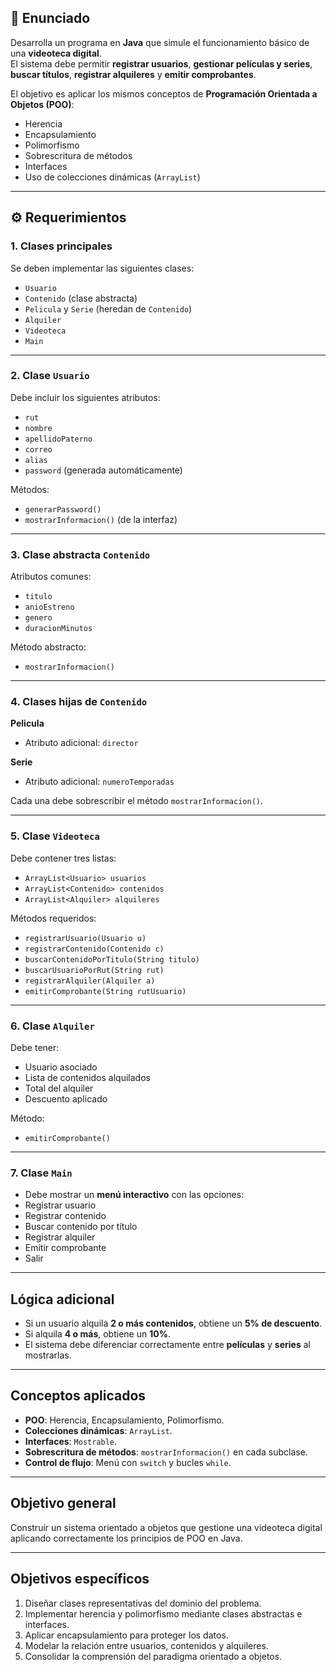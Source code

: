 ## 📘 Enunciado

Desarrolla un programa en **Java** que simule el funcionamiento básico de una **videoteca digital**.  
El sistema debe permitir **registrar usuarios**, **gestionar películas y series**, **buscar títulos**, **registrar alquileres** y **emitir comprobantes**.

El objetivo es aplicar los mismos conceptos de **Programación Orientada a Objetos (POO)**:

- Herencia  
- Encapsulamiento  
- Polimorfismo  
- Sobrescritura de métodos  
- Interfaces  
- Uso de colecciones dinámicas (`ArrayList`)

---

## ⚙️ Requerimientos

### 1. Clases principales

Se deben implementar las siguientes clases:

- `Usuario`
- `Contenido` (clase abstracta)
- `Pelicula` y `Serie` (heredan de `Contenido`)
- `Alquiler`
- `Videoteca`
- `Main`

---

### 2. Clase `Usuario`

Debe incluir los siguientes atributos:

- `rut`
- `nombre`
- `apellidoPaterno`
- `correo`
- `alias`
- `password` (generada automáticamente)

Métodos:
- `generarPassword()`
- `mostrarInformacion()` (de la interfaz)

---

### 3. Clase abstracta `Contenido`

Atributos comunes:
- `titulo`
- `anioEstreno`
- `genero`
- `duracionMinutos`

Método abstracto:
- `mostrarInformacion()`

---

### 4. Clases hijas de `Contenido`

**Pelicula**
- Atributo adicional: `director`

**Serie**
- Atributo adicional: `numeroTemporadas`

Cada una debe sobrescribir el método `mostrarInformacion()`.

---

### 5. Clase `Videoteca`

Debe contener tres listas:
- `ArrayList<Usuario> usuarios`
- `ArrayList<Contenido> contenidos`
- `ArrayList<Alquiler> alquileres`

Métodos requeridos:
- `registrarUsuario(Usuario u)`
- `registrarContenido(Contenido c)`
- `buscarContenidoPorTitulo(String titulo)`
- `buscarUsuarioPorRut(String rut)`
- `registrarAlquiler(Alquiler a)`
- `emitirComprobante(String rutUsuario)`

---

### 6. Clase `Alquiler`

Debe tener:
- Usuario asociado  
- Lista de contenidos alquilados  
- Total del alquiler  
- Descuento aplicado  

Método:
- `emitirComprobante()`

---

### 7. Clase `Main`

- Debe mostrar un **menú interactivo** con las opciones:
- Registrar usuario
- Registrar contenido
- Buscar contenido por título
- Registrar alquiler
- Emitir comprobante
- Salir

---

## Lógica adicional

- Si un usuario alquila **2 o más contenidos**, obtiene un **5% de descuento**.  
- Si alquila **4 o más**, obtiene un **10%**.  
- El sistema debe diferenciar correctamente entre **películas** y **series** al mostrarlas.

---

## Conceptos aplicados

- **POO**: Herencia, Encapsulamiento, Polimorfismo.  
- **Colecciones dinámicas**: `ArrayList`.  
- **Interfaces**: `Mostrable`.  
- **Sobrescritura de métodos**: `mostrarInformacion()` en cada subclase.  
- **Control de flujo**: Menú con `switch` y bucles `while`.

---

## Objetivo general

Construir un sistema orientado a objetos que gestione una videoteca digital aplicando correctamente los principios de POO en Java.

---

## Objetivos específicos

1. Diseñar clases representativas del dominio del problema.  
2. Implementar herencia y polimorfismo mediante clases abstractas e interfaces.  
3. Aplicar encapsulamiento para proteger los datos.  
4. Modelar la relación entre usuarios, contenidos y alquileres.  
5. Consolidar la comprensión del paradigma orientado a objetos.
